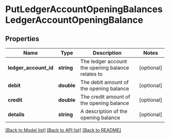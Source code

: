 # PutLedgerAccountOpeningBalancesLedgerAccountOpeningBalance

## Properties
Name | Type | Description | Notes
------------ | ------------- | ------------- | -------------
**ledger_account_id** | **string** | The ledger account the opening balance relates to | [optional] 
**debit** | **double** | The debit amount of the opening balance | [optional] 
**credit** | **double** | The credit amount of the opening balance | [optional] 
**details** | **string** | A description of the opening balance | [optional] 

[[Back to Model list]](../README.md#documentation-for-models) [[Back to API list]](../README.md#documentation-for-api-endpoints) [[Back to README]](../README.md)


